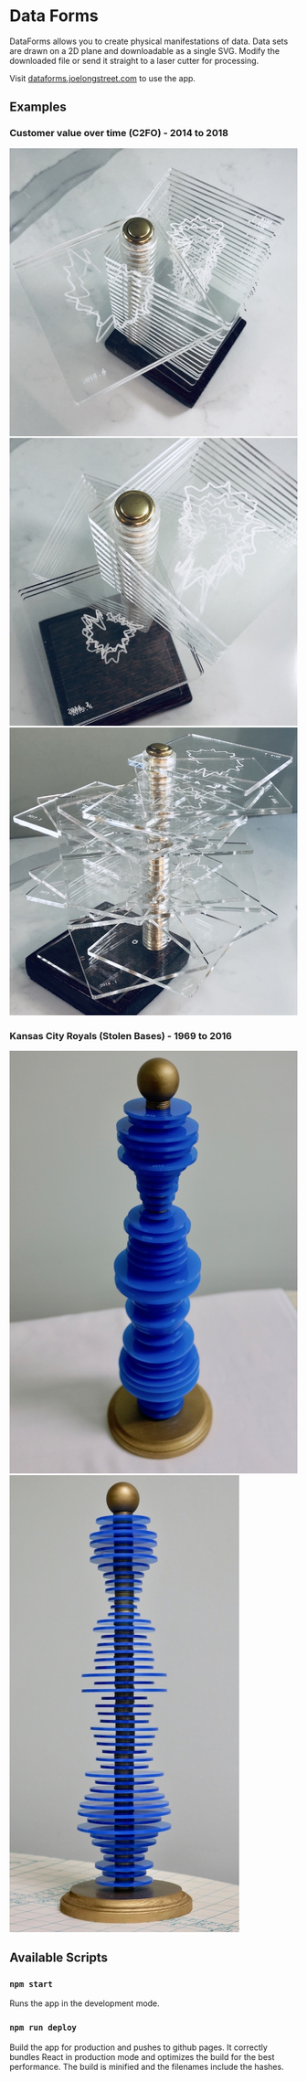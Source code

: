 # Data Forms

DataForms allows you to create physical manifestations of data. Data sets are drawn on a 2D plane and downloadable as a single SVG. Modify the downloaded file or send it straight to a laser cutter for processing.

Visit [dataforms.joelongstreet.com](https://dataforms.joelongstreet.com) to use the app.


## Examples

### Customer value over time (C2FO) - 2014 to 2018
![C2FO Customer Value - 1](public/examples/c2fo-accepted-invoice-amount/2.jpg)
![C2FO Customer Value - 2](public/examples/c2fo-accepted-invoice-amount/4.jpg)
![C2FO Customer Value - 3](public/examples/c2fo-accepted-invoice-amount/5.jpg)

### Kansas City Royals (Stolen Bases) - 1969 to 2016
![Kansas City Royals Stolen Bases - 1](public/examples/royals-steals/2.jpg)
![Kansas City Royals Stolen Bases - 2](public/examples/royals-steals/5.jpg)


## Available Scripts

### `npm start`
Runs the app in the development mode.

### `npm run deploy`
Build the app for production and pushes to github pages. It correctly bundles React in production mode and optimizes the build for the best performance.
The build is minified and the filenames include the hashes.
